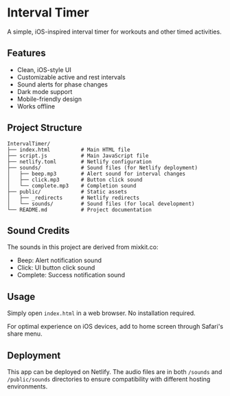 # Interval Timer

A simple, iOS-inspired interval timer for workouts and other timed activities.

## Features

- Clean, iOS-style UI
- Customizable active and rest intervals
- Sound alerts for phase changes
- Dark mode support
- Mobile-friendly design
- Works offline

## Project Structure

```
IntervalTimer/
├── index.html          # Main HTML file
├── script.js           # Main JavaScript file
├── netlify.toml        # Netlify configuration
├── sounds/             # Sound files (for Netlify deployment)
│   ├── beep.mp3        # Alert sound for interval changes
│   ├── click.mp3       # Button click sound
│   └── complete.mp3    # Completion sound
├── public/             # Static assets
│   ├── _redirects      # Netlify redirects
│   └── sounds/         # Sound files (for local development)
└── README.md           # Project documentation
```

## Sound Credits

The sounds in this project are derived from mixkit.co:
- Beep: Alert notification sound
- Click: UI button click sound
- Complete: Success notification sound

## Usage

Simply open `index.html` in a web browser. No installation required.

For optimal experience on iOS devices, add to home screen through Safari's share menu.

## Deployment

This app can be deployed on Netlify. The audio files are in both `/sounds` and `/public/sounds` directories to ensure compatibility with different hosting environments.

